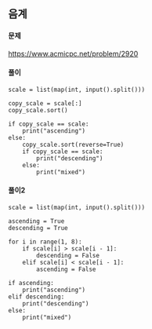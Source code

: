 ## 음계

#### 문제
https://www.acmicpc.net/problem/2920

#### 풀이
``` python3
scale = list(map(int, input().split()))

copy_scale = scale[:]
copy_scale.sort()

if copy_scale == scale:
    print("ascending")
else:
    copy_scale.sort(reverse=True)
    if copy_scale == scale:
        print("descending")
    else:
        print("mixed")

```

#### 풀이2
``` python3
scale = list(map(int, input().split()))

ascending = True
descending = True

for i in range(1, 8):
    if scale[i] > scale[i - 1]:
        descending = False
    elif scale[i] < scale[i - 1]:
        ascending = False

if ascending:
    print("ascending")
elif descending:
    print("descending")
else:
    print("mixed")
```
